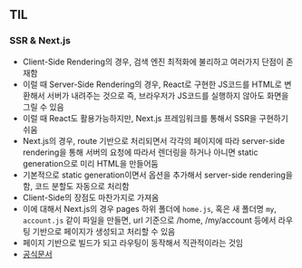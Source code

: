 ## TIL

### SSR & Next.js
- Client-Side Rendering의 경우, 검색 엔진 최적화에 불리하고 여러가지 단점이 존재함
- 이럴 때 Server-Side Rendering의 경우, React로 구현한 JS코드를 HTML로 변환해서 서버가 내려주는 것으로 즉, 브라우저가 JS코드를 실행하지 않아도 화면을 그릴 수 있음
- 이럴 때 React도 활용가능하지만, Next.js 프레임워크를 통해서 SSR을 구현하기 쉬움
- Next.js의 경우, route 기반으로 처리되면서 각각의 페이지에 따라 server-side rendering을 통해 서버의 요청에 따라서 렌더링을 하거나 아니면 static generation으로 미리 HTML을 만들어둠
- 기본적으로 static generation이면서 옵션을 추가해서 server-side rendering을 함, 코드 분할도 자동으로 처리함
- Client-Side의 장점도 마찬가지로 가져옴
- 이에 대해서 Next.js의 경우 pages 하위 폴더에 `home.js`, 혹은 새 폴더명 `my`, `account.js` 같이 파일을 만들면, url 기준으로 /home, /my/account 등에서 라우팅 기반으로 페이지가 생성되고 처리할 수 있음
- 페이지 기반으로 빌드가 되고 라우팅이 동작해서 직관적이라는 것임
- [공식문서](https://nextjs.org/docs)
